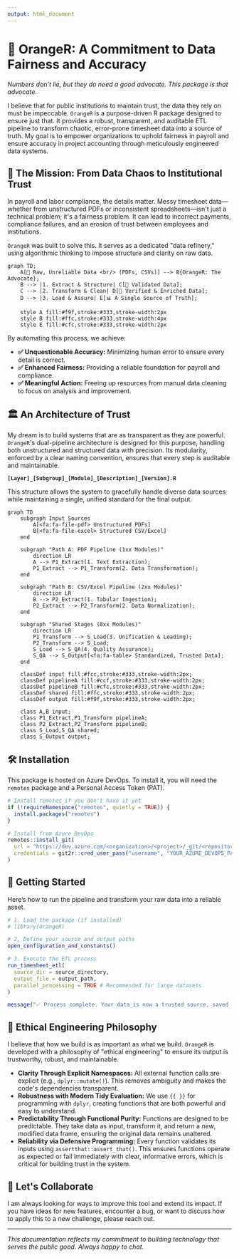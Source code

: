 ```yaml
---
output: html_document
---
```


# 🍊 OrangeR: A Commitment to Data Fairness and Accuracy

*Numbers don’t lie, but they do need a good advocate. This package is that advocate.*

I believe that for public institutions to maintain trust, the data they rely on must be impeccable. `OrangeR` is a purpose-driven R package designed to ensure just that. It provides a robust, transparent, and auditable ETL pipeline to transform chaotic, error-prone timesheet data into a source of truth. My goal is to empower organizations to uphold fairness in payroll and ensure accuracy in project accounting through meticulously engineered data systems.

## 🎯 The Mission: From Data Chaos to Institutional Trust

In payroll and labor compliance, the details matter. Messy timesheet data—whether from unstructured PDFs or inconsistent spreadsheets—isn't just a technical problem; it's a fairness problem. It can lead to incorrect payments, compliance failures, and an erosion of trust between employees and institutions.

`OrangeR` was built to solve this. It serves as a dedicated "data refinery," using algorithmic thinking to impose structure and clarity on raw data.

```mermaid
graph TD;
    A[📄 Raw, Unreliable Data <br/> (PDFs, CSVs)] --> B{OrangeR: The Advocate};
    B --> |1. Extract & Structure| C[📝 Validated Data];
    C --> |2. Transform & Clean| D[🧼 Verified & Enriched Data];
    D --> |3. Load & Assure| E[📊 A Single Source of Truth];

    style A fill:#f9f,stroke:#333,stroke-width:2px
    style B fill:#ffc,stroke:#333,stroke-width:4px
    style E fill:#cfc,stroke:#333,stroke-width:2px
```

By automating this process, we achieve:
-   **✅ Unquestionable Accuracy:** Minimizing human error to ensure every detail is correct.
-   **✅ Enhanced Fairness:** Providing a reliable foundation for payroll and compliance.
-   **✅ Meaningful Action:** Freeing up resources from manual data cleaning to focus on analysis and improvement.

## 🏛️ An Architecture of Trust

My dream is to build systems that are as transparent as they are powerful. `OrangeR`'s dual-pipeline architecture is designed for this purpose, handling both unstructured and structured data with precision. Its modularity, enforced by a clear naming convention, ensures that every step is auditable and maintainable.

**`[Layer]_[Subgroup]_[Module]_[Description]_[Version].R`**

This structure allows the system to gracefully handle diverse data sources while maintaining a single, unified standard for the final output.

```mermaid
graph TD
    subgraph Input Sources
        A[<fa:fa-file-pdf> Unstructured PDFs]
        B[<fa:fa-file-excel> Structured CSV/Excel]
    end

    subgraph "Path A: PDF Pipeline (1xx Modules)"
        direction LR
        A --> P1_Extract(1. Text Extraction);
        P1_Extract --> P1_Transform(2. Data Transformation);
    end

    subgraph "Path B: CSV/Excel Pipeline (2xx Modules)"
        direction LR
        B --> P2_Extract(1. Tabular Ingestion);
        P2_Extract --> P2_Transform(2. Data Normalization);
    end

    subgraph "Shared Stages (0xx Modules)"
        direction LR
        P1_Transform --> S_Load(3. Unification & Loading);
        P2_Transform --> S_Load;
        S_Load --> S_QA(4. Quality Assurance);
        S_QA --> S_Output[<fa:fa-table> Standardized, Trusted Data];
    end

    classDef input fill:#fcc,stroke:#333,stroke-width:2px;
    classDef pipelineA fill:#ccf,stroke:#333,stroke-width:2px;
    classDef pipelineB fill:#cfc,stroke:#333,stroke-width:2px;
    classDef shared fill:#ffc,stroke:#333,stroke-width:2px;
    classDef output fill:#f9f,stroke:#333,stroke-width:2px;

    class A,B input;
    class P1_Extract,P1_Transform pipelineA;
    class P2_Extract,P2_Transform pipelineB;
    class S_Load,S_QA shared;
    class S_Output output;
```

## 🛠️ Installation

This package is hosted on Azure DevOps. To install it, you will need the `remotes` package and a Personal Access Token (PAT).

```r
# Install remotes if you don't have it yet
if (!requireNamespace("remotes", quietly = TRUE)) {
  install.packages("remotes")
}

# Install from Azure DevOps
remotes::install_git(
  url = "https://dev.azure.com/<organization>/<project>/_git/<repository>",
  credentials = git2r::cred_user_pass("username", "YOUR_AZURE_DEVOPS_PAT")
)
```

## 🚀 Getting Started

Here’s how to run the pipeline and transform your raw data into a reliable asset.

```r
# 1. Load the package (if installed)
# library(OrangeR)

# 2. Define your source and output paths
open_configuration_and_constants()

# 3. Execute the ETL process
run_timesheet_etl(
  source_dir = source_directory,
  output_file = output_path,
  parallel_processing = TRUE # Recommended for large datasets
)

message("✅ Process complete. Your data is now a trusted source, saved at: ", output_path)
```

## 📜 Ethical Engineering Philosophy

I believe that how we build is as important as what we build. `OrangeR` is developed with a philosophy of "ethical engineering" to ensure its output is trustworthy, robust, and maintainable.

-   **Clarity Through Explicit Namespaces:** All external function calls are explicit (e.g., `dplyr::mutate()`). This removes ambiguity and makes the code's dependencies transparent.
-   **Robustness with Modern Tidy Evaluation:** We use `{{ }}` for programming with `dplyr`, creating functions that are both powerful and easy to understand.
-   **Predictability Through Functional Purity:** Functions are designed to be predictable. They take data as input, transform it, and return a *new*, modified data frame, ensuring the original data remains unaltered.
-   **Reliability via Defensive Programming:** Every function validates its inputs using `assertthat::assert_that()`. This ensures functions operate as expected or fail immediately with clear, informative errors, which is critical for building trust in the system.

## 🤝 Let's Collaborate

I am always looking for ways to improve this tool and extend its impact. If you have ideas for new features, encounter a bug, or want to discuss how to apply this to a new challenge, please reach out.

---

*This documentation reflects my commitment to building technology that serves the public good. Always happy to chat.*
